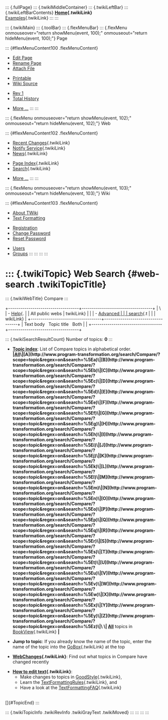 ::: {.fullPage}
::: {.twikiMiddleContainer}
::: {.twikiLeftBar}
::: {.twikiLeftBarContents}
**[Home](WebHome){.twikiLink}**\
[Examples](TransformationExamples){.twikiLink}
:::
:::

::: {.twikiMain}
::: {.toolBar}
::: {.flexMenuBar}
::: {.flexMenu onmouseover="return showMenu(event, 100);" onmouseout="return hideMenu(event, 100);"}
Page

::: {#flexMenuContent100 .flexMenuContent}
-   [Edit
    Page](http://www.program-transformation.org/edit/Compare/WebSearch?t=1536827509)
-   [Rename
    Page](http://www.program-transformation.org/rename/Compare/WebSearch)
-   [Attach
    File](http://www.program-transformation.org/attach/Compare/WebSearch)

<!-- -->

-   [Printable](http://www.program-transformation.org/view/Compare/WebSearch?skin=print.pattern)
-   [Wiki
    Source](http://www.program-transformation.org/view/Compare/WebSearch?skin=text&raw=on&contenttype=text/plain)

<!-- -->

-   [Rev
    1](http://www.program-transformation.org/view/Compare/WebSearch?rev=1.1)
-   [Total
    History](http://www.program-transformation.org/rdiff/Compare/WebSearch)

<!-- -->

-   [More
    \...](http://www.program-transformation.org/oops/Compare/WebSearch?template=oopsmore&param1=1.1&param2=1.1)
:::
:::

::: {.flexMenu onmouseover="return showMenu(event, 102);" onmouseout="return hideMenu(event, 102);"}
Web

::: {#flexMenuContent102 .flexMenuContent}
-   [Recent Changes](WebChanges){.twikiLink}
-   [Notify Service](WebNotify){.twikiLink}
-   [News](WebNews){.twikiLink}

<!-- -->

-   [Page Index](WebIndex){.twikiLink}
-   [Search](WebSearch){.twikiLink}

<!-- -->

-   [More
    \...](http://www.program-transformation.org/oops/Compare/WebSearch?template=oopsmore&param1=1.1&param2=1.1)
:::
:::

::: {.flexMenu onmouseover="return showMenu(event, 103);" onmouseout="return hideMenu(event, 103);"}
Wiki

::: {#flexMenuContent103 .flexMenuContent}
-   [About
    TWiki](http://www.program-transformation.org/view/TWiki/WebHome)
-   [Text
    Formatting](http://www.program-transformation.org/view/TWiki/TextFormattingRules)

<!-- -->

-   [Registration](http://www.program-transformation.org/view/TWiki/TWikiRegistration)
-   [Change
    Password](http://www.program-transformation.org/view/TWiki/ChangePassword)
-   [Reset
    Password](http://www.program-transformation.org/view/TWiki/ResetPassword)

<!-- -->

-   [Users](http://www.program-transformation.org/view/Main/TWikiUsers)
-   [Groups](http://www.program-transformation.org/view/Main/TWikiGroups)
:::
:::
:::
:::

::: {.twikiTopic}
Web Search {#web-search .twikiTopicTitle}
==========

::: {.twikiWebTitle}
Compare
:::

+-----------------------------------+-----------------------------------+
| \                                 | -   [Help](../TWiki/SearchHelp){. |
| All public webs                   | twikiLink}                        |
|                                   | -   [Advanced                     |
|                                   |     search](WebSearchAdvanced){.t |
|                                   | wikiLink}                         |
+-----------------------------------+-----------------------------------+
| Text body   Topic title   Both    |                                   |
+-----------------------------------+-----------------------------------+

::: {.twikiSearchResultCount}
Number of topics: **0**
:::

-   **[Topic
    index](http://www.program-transformation.org/search/Compare/?scope=topic&regex=on&search=\.*)**:
    List of Compare topics in alphabetical order.\
    **\|[All](http://www.program-transformation.org/search/Compare/?scope=topic&regex=on&search=\.*)\|[A](http://www.program-transformation.org/search/Compare/?scope=topic&regex=on&search=%5Ea)\|[B](http://www.program-transformation.org/search/Compare/?scope=topic&regex=on&search=%5Eb)\|[C](http://www.program-transformation.org/search/Compare/?scope=topic&regex=on&search=%5Ec)\|[D](http://www.program-transformation.org/search/Compare/?scope=topic&regex=on&search=%5Ed)\|[E](http://www.program-transformation.org/search/Compare/?scope=topic&regex=on&search=%5Ee)\|[F](http://www.program-transformation.org/search/Compare/?scope=topic&regex=on&search=%5Ef)\|[G](http://www.program-transformation.org/search/Compare/?scope=topic&regex=on&search=%5Eg)\|[H](http://www.program-transformation.org/search/Compare/?scope=topic&regex=on&search=%5Eh)\|[I](http://www.program-transformation.org/search/Compare/?scope=topic&regex=on&search=%5Ei)\|[J](http://www.program-transformation.org/search/Compare/?scope=topic&regex=on&search=%5Ej)\|[K](http://www.program-transformation.org/search/Compare/?scope=topic&regex=on&search=%5Ek)\|[L](http://www.program-transformation.org/search/Compare/?scope=topic&regex=on&search=%5El)\|[M](http://www.program-transformation.org/search/Compare/?scope=topic&regex=on&search=%5Em)\|[N](http://www.program-transformation.org/search/Compare/?scope=topic&regex=on&search=%5En)\|[O](http://www.program-transformation.org/search/Compare/?scope=topic&regex=on&search=%5Eo)\|[P](http://www.program-transformation.org/search/Compare/?scope=topic&regex=on&search=%5Ep)\|[Q](http://www.program-transformation.org/search/Compare/?scope=topic&regex=on&search=%5Eq)\|[R](http://www.program-transformation.org/search/Compare/?scope=topic&regex=on&search=%5Er)\|[S](http://www.program-transformation.org/search/Compare/?scope=topic&regex=on&search=%5Es)\|[T](http://www.program-transformation.org/search/Compare/?scope=topic&regex=on&search=%5Et)\|[U](http://www.program-transformation.org/search/Compare/?scope=topic&regex=on&search=%5Eu)\|[V](http://www.program-transformation.org/search/Compare/?scope=topic&regex=on&search=%5Ev)\|[W](http://www.program-transformation.org/search/Compare/?scope=topic&regex=on&search=%5Ew)\|[X](http://www.program-transformation.org/search/Compare/?scope=topic&regex=on&search=%5Ex)\|[Y](http://www.program-transformation.org/search/Compare/?scope=topic&regex=on&search=%5Ey)\|[Z](http://www.program-transformation.org/search/Compare/?scope=topic&regex=on&search=%5Ez)\|\
    \|
    [All](http://www.program-transformation.org/search/Compare/?scope=topic&regex=on&bookview=on&search=\.*)**
    topics in [BookView](../TWiki/BookView){.twikiLink} **\|**

<!-- -->

-   **Jump to topic**: If you already know the name of the topic, enter
    the name of the topic into the [GoBox](../TWiki/GoBox){.twikiLink}
    at the top

<!-- -->

-   **[WebChanges](../TWiki/WebChanges){.twikiLink}**: Find out what
    topics in Compare have changed recently

<!-- -->

-   **[How to edit text](../TWiki/GoodStyle){.twikiLink}**:
    -   Make changes to topics in
        [GoodStyle](../TWiki/GoodStyle){.twikiLink},
    -   Learn the
        [TextFormattingRules](../TWiki/TextFormattingRules){.twikiLink},
        and
    -   Have a look at the
        [TextFormattingFAQ](../TWiki/TextFormattingFAQ){.twikiLink}

\
[]{#TopicEnd}
:::

::: {.twikiTopicInfo .twikiRevInfo .twikiGrayText .twikiMoved}
:::
:::
:::
:::

